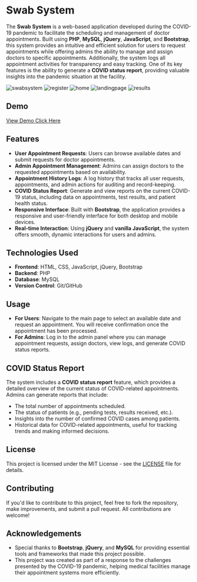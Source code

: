 # Swab System

The **Swab System** is a web-based application developed during the COVID-19 pandemic to facilitate the scheduling and management of doctor appointments. Built using **PHP**, **MySQL**, **jQuery**, **JavaScript**, and **Bootstrap**, this system provides an intuitive and efficient solution for users to request appointments while offering admins the ability to manage and assign doctors to specific appointments. Additionally, the system logs all appointment activities for transparency and easy tracking. One of its key features is the ability to generate a **COVID status report**, providing valuable insights into the pandemic situation at the facility.

![swabsystem](https://github.com/user-attachments/assets/240ebc74-6875-4317-9249-af2dc2b91195)
![register](https://github.com/user-attachments/assets/d498d8a3-bc91-4cf5-8ca3-55ddce51c70f)
![home](https://github.com/user-attachments/assets/730c0f18-cb1c-4ed0-a677-957df1e40d1f)
![landingpage](https://github.com/user-attachments/assets/330a4596-72c1-47a0-9b8d-41382369cac5)
![results](https://github.com/user-attachments/assets/199621d4-f574-4afe-830d-e969debacd4b)


## Demo
[View Demo Click Here]([https://github.com](http://swabsystem.ct.ws/))

## Features

- **User Appointment Requests**: Users can browse available dates and submit requests for doctor appointments.
- **Admin Appointment Management**: Admins can assign doctors to the requested appointments based on availability.
- **Appointment History Logs**: A log history that tracks all user requests, appointments, and admin actions for auditing and record-keeping.
- **COVID Status Report**: Generate and view reports on the current COVID-19 status, including data on appointments, test results, and patient health status.
- **Responsive Interface**: Built with **Bootstrap**, the application provides a responsive and user-friendly interface for both desktop and mobile devices.
- **Real-time Interaction**: Using **jQuery** and **vanilla JavaScript**, the system offers smooth, dynamic interactions for users and admins.

## Technologies Used

- **Frontend**: HTML, CSS, JavaScript, jQuery, Bootstrap
- **Backend**: PHP
- **Database**: MySQL
- **Version Control**: Git/GitHub

## Usage

- **For Users**: Navigate to the main page to select an available date and request an appointment. You will receive confirmation once the appointment has been processed.
- **For Admins**: Log in to the admin panel where you can manage appointment requests, assign doctors, view logs, and generate COVID status reports.

## COVID Status Report

The system includes a **COVID status report** feature, which provides a detailed overview of the current status of COVID-related appointments. Admins can generate reports that include:

- The total number of appointments scheduled.
- The status of patients (e.g., pending tests, results received, etc.).
- Insights into the number of confirmed COVID cases among patients.
- Historical data for COVID-related appointments, useful for tracking trends and making informed decisions.

## License

This project is licensed under the MIT License - see the [LICENSE](LICENSE) file for details.

## Contributing

If you'd like to contribute to this project, feel free to fork the repository, make improvements, and submit a pull request. All contributions are welcome!

## Acknowledgements

- Special thanks to **Bootstrap**, **jQuery**, and **MySQL** for providing essential tools and frameworks that made this project possible.
- This project was created as part of a response to the challenges presented by the COVID-19 pandemic, helping medical facilities manage their appointment systems more efficiently.

